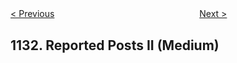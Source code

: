 <!--|This file generated by command(leetcode description); DO NOT EDIT.    |-->
<!--+----------------------------------------------------------------------+-->
<!--|@author    Openset <openset.wang@gmail.com>                           |-->
<!--|@link      https://github.com/openset                                 |-->
<!--|@home      https://github.com/openset/leetcode                        |-->
<!--+----------------------------------------------------------------------+-->

[< Previous](https://github.com/openset/leetcode/tree/master/problems/maximum-of-absolute-value-expression "Maximum of Absolute Value Expression")
　　　　　　　　　　　　　　　　
[Next >](https://github.com/openset/leetcode/tree/master/problems/largest-unique-number "Largest Unique Number")

## 1132. Reported Posts II (Medium)


